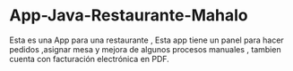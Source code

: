 # App-Java-Restaurante-Mahalo
Esta es una App para una restaurante , Esta app tiene un panel para hacer pedidos ,asignar mesa y mejora de algunos procesos manuales , tambien cuenta con facturación electrónica en PDF.

